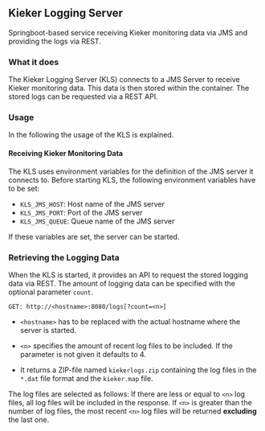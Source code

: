## Kieker Logging Server
Springboot-based service receiving Kieker monitoring data via JMS and providing the logs via REST.

### What it does

The Kieker Logging Server (KLS) connects to a JMS Server to receive Kieker monitoring data.
This data is then stored within the container.
The stored logs can be requested via a REST API.

### Usage

In the following the usage of the KLS is explained.

#### Receiving Kieker Monitoring Data
The KLS uses environment variables for the definition of the JMS server it connects to.
Before starting KLS, the following environment variables have to be set:
* `KLS_JMS_HOST`: Host name of the JMS server
* `KLS_JMS_PORT`: Port of the JMS server
* `KLS_JMS_QUEUE`: Queue name of the JMS server

If these variables are set, the server can be started.

### Retrieving the Logging Data
When the KLS is started, it provides an API to request the stored logging data via REST.
The amount of logging data can be specified with the optional parameter `count`.

`GET: http://<hostname>:8080/logs[?count=<n>]`
* `<hostname>` has to be replaced with the actual hostname where the server is started.
* `<n>` specifies the amount of recent log files to be included. If the parameter is not given it defaults to 4.

* It returns a ZIP-file named `kiekerlogs.zip` containing the log files in the `*.dat` file format and the `kieker.map` file.

The log files are selected as follows:
If there are less or equal to `<n>` log files, all log files will be included in the response. If `<n>` is greater than the number of log files, the most recent `<n>` log files will be returned **excluding** the last one.
